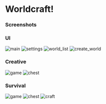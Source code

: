 # Worldcraft!

### Screenshots

### UI
![main][1]
![settings][2]
![world_list][3]
![create_world][4]

### Creative
![game][5]
![chest][6]

### Survival
![game][7]
![chest][8]
![craft][9]

[1]: https://github.com/TimScriptov/WorldCraft/blob/master/ART/screenshots/ui/main.jpeg
[2]: https://github.com/TimScriptov/WorldCraft/blob/master/ART/screenshots/ui/settings.jpeg
[3]: https://github.com/TimScriptov/WorldCraft/blob/master/ART/screenshots/ui/world_list.jpeg
[4]: https://github.com/TimScriptov/WorldCraft/blob/master/ART/screenshots/ui/create_world.jpeg
[5]: https://github.com/TimScriptov/WorldCraft/blob/master/ART/screenshots/creative/game.jpeg
[6]: https://github.com/TimScriptov/WorldCraft/blob/master/ART/screenshots/creative/chest.jpeg
[7]: https://github.com/TimScriptov/WorldCraft/blob/master/ART/screenshots/creative/game.jpeg
[8]: https://github.com/TimScriptov/WorldCraft/blob/master/ART/screenshots/creative/chest.jpeg
[9]: https://github.com/TimScriptov/WorldCraft/blob/master/ART/screenshots/creative/craft.jpeg